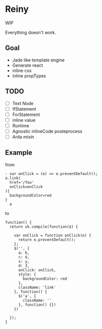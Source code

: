 # Reiny

WIP

Everything doesn't work.

## Goal

- Jade like template engine
- Generate react
- inline css
- inline propTypes

## TODO

- [ ] Text Node
- [ ] IfStatement
- [ ] ForStatement
- [ ] inline value
- [ ] Runtime
- [ ] Agnostic inlineCode posteprocess
- [ ] Arda mixin

## Example

from

```
- var onClick = (e) => e.preventDefault();
a.link(
  href='/foo'
  onClick=onClick
){
  backgroundColor=red
}
  a
```

to

```
function() {
  return vk.compile(function($) {

    var onClick = function onClick(e) {
      return e.preventDefault();
    };
    $('', {
      a: b,
      c: d,
      x: y,
      d: 3,
      onClick: onClick,
      style: {
        backgroundColor: red
      },
      className: 'link'
    }, function() {
      $('a', {
        className: ''
      }, function() {})
    })

  });
}
```
